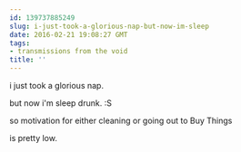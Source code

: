 ```yaml
---
id: 139737885249
slug: i-just-took-a-glorious-nap-but-now-im-sleep
date: 2016-02-21 19:08:27 GMT
tags:
- transmissions from the void
title: ''
---
```


i just took a glorious nap.

but now i'm sleep drunk. :S

so motivation for either cleaning or going out to Buy Things

is pretty low.